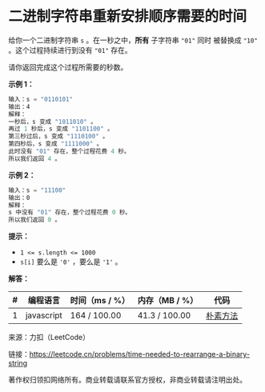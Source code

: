 # 二进制字符串重新安排顺序需要的时间

给你一个二进制字符串 `s` 。在一秒之中，**所有** 子字符串 `"01"` 同时 被替换成 `"10"` 。这个过程持续进行到没有 `"01"` 存在。

请你返回完成这个过程所需要的秒数。

**示例 1：**

``` javascript
输入：s = "0110101"
输出：4
解释：
一秒后，s 变成 "1011010" 。
再过 1 秒后，s 变成 "1101100" 。
第三秒过后，s 变成 "1110100" 。
第四秒后，s 变成 "1111000" 。
此时没有 "01" 存在，整个过程花费 4 秒。
所以我们返回 4 。
```

**示例 2：**

``` javascript
输入：s = "11100"
输出：0
解释：
s 中没有 "01" 存在，整个过程花费 0 秒。
所以我们返回 0 。
```

**提示：**

- `1 <= s.length <= 1000`
- `s[i]` 要么是 `'0'` ，要么是 `'1'` 。

**解答：**

**#**|**编程语言**|**时间（ms / %）**|**内存（MB / %）**|**代码**
--|--|--|--|--
1|javascript|164 / 100.00|41.3 / 100.00|[朴素方法](./javascript/ac_v1.js)

来源：力扣（LeetCode）

链接：https://leetcode.cn/problems/time-needed-to-rearrange-a-binary-string

著作权归领扣网络所有。商业转载请联系官方授权，非商业转载请注明出处。
